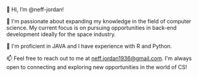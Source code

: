 👋 Hi, I’m @neff-jordan!

👀 I'm passionate about expanding my knowledge in the field of computer science. My current focus is on pursuing opportunities in back-end development ideally for the space industry. 

🌱 I'm proficient in JAVA and I have experience with R and Python. 

📫 Feel free to reach out to me at neff.jordan1936@gmail.com. I'm always open to connecting and exploring new opportunities in the world of CS!

<!---
neff-jordan/neff-jordan is a ✨ special ✨ repository because its `README.md` (this file) appears on your GitHub profile.
You can click the Preview link to take a look at your changes.
--->
